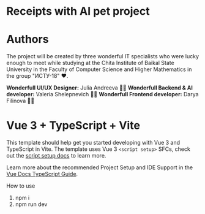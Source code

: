 # Receipts with AI pet project

# Authors
The project will be created by three wonderful IT specialists  who were lucky enough to meet while studying at the Chita Institute of Baikal State University in the Faculty of Computer Science and Higher Mathematics in the group "ИСТУ-18" :heart:.

__Wonderfull UI/UX Designer:__ Julia Andreeva :woman_technologist:
__Wonderfull Backend & AI developer:__ Valeria Shelepnevich :woman_technologist:
__Wonderfull Frontend developer:__ Darya Filinova :woman_technologist:

# Vue 3 + TypeScript + Vite

This template should help get you started developing with Vue 3 and TypeScript in Vite. The template uses Vue 3 `<script setup>` SFCs, check out the [script setup docs](https://v3.vuejs.org/api/sfc-script-setup.html#sfc-script-setup) to learn more.

Learn more about the recommended Project Setup and IDE Support in the [Vue Docs TypeScript Guide](https://vuejs.org/guide/typescript/overview.html#project-setup).

How to use

1. npm i
2. npm run dev



